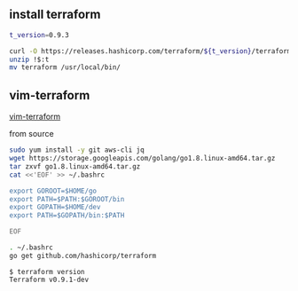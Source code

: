 
## install terraform

```bash
t_version=0.9.3

curl -O https://releases.hashicorp.com/terraform/${t_version}/terraform_${t_version}_linux_amd64.zip
unzip !$:t
mv terraform /usr/local/bin/
```
## vim-terraform

[vim-terraform](../vim/vim-terraform.md)


from source

```bash
sudo yum install -y git aws-cli jq
wget https://storage.googleapis.com/golang/go1.8.linux-amd64.tar.gz
tar zxvf go1.8.linux-amd64.tar.gz
cat <<'EOF' >> ~/.bashrc

export GOROOT=$HOME/go
export PATH=$PATH:$GOROOT/bin
export GOPATH=$HOME/dev
export PATH=$GOPATH/bin:$PATH

EOF

. ~/.bashrc
go get github.com/hashicorp/terraform
```

```
$ terraform version
Terraform v0.9.1-dev
```

